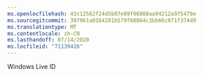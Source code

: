 ```yaml
---
ms.openlocfilehash: 43c12562f24d5b07e89f96808aa94212a975479e
ms.sourcegitcommit: 397961a0164281b579f68064c3bb66c071f374d9
ms.translationtype: MT
ms.contentlocale: zh-CN
ms.lasthandoff: 07/14/2020
ms.locfileid: "71139426"
---
```

Windows Live ID